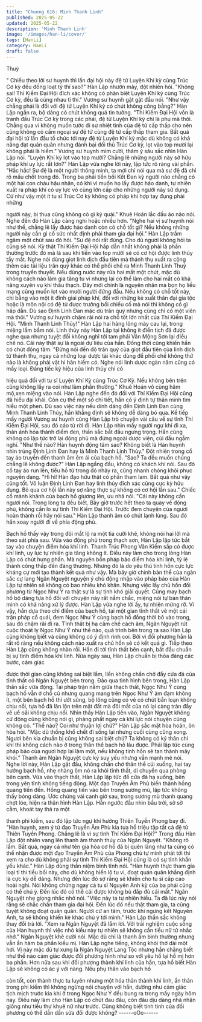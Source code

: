 ```yaml
---
title: "Chương 616: Minh Thanh Linh"
published: 2025-05-22
updated: 2025-05-22
description: 'Minh Thanh Linh'
image: '/images/han-li/cover/'
tags: [HanLi]
category: HanLi
draft: false
---
```


Thuỷ

" Chiếu theo lời sư huynh thì lần đại hội này đệ tử Luyện Khí kỳ
cùng Trúc Cơ kỳ đều đồng loạt tỷ thí sao?" Hàn Lập nhướn mày,
đột nhiên hỏi.
"Không sai! Thí Kiếm Đại Hội đích xác không có phân biệt Luyện
Khí kỳ cùng Trúc Cơ kỳ, đều là cùng nhau tỉ thí." Vương sư huynh
gật gật đầu nói.
"Như vậy chẳng phải là đối với đệ tử Luyện Khí kỳ có chút không
công bằng?" Hàn Lập ngẩn ra, bộ dáng có chút không quá tin
tưởng.
"Thí Kiếm Đại Hội vốn là tranh đấu Trúc Cơ kỳ trong các phái, đệ
tử Luyện Khí kỳ chỉ là phụ mà thôi. Chẳng qua vì không muốn
tước đi sự nhiệt tình của đệ tử cấp thấp cho nên cũng không có
cấm ngoại sự đệ tử cùng đệ tử cấp thấp tham gia. Bất quá đại hội
từ lần đầu tổ chức tới nay đệ tử Luyện Khí kỳ mặc dù không có
khả năng đạt quán quân nhưng đánh bại đối thủ Trúc Cơ kỳ, lọt
vào top mười lại không phải là hiếm." Vương sư huynh mỉm cười,
thâm ý sâu sắc nhìn Hàn Lập nói.
"Luyện Khí kỳ lọt vào top mười? Chẳng lẽ những người này sở
hữu pháp khí uy lực rất lớn?" Hàn Lập vừa nghe lời này, lập tức rõ
ràng vài phần.
"Hắc hắc! Sư đệ là một người thông minh, ta mới chỉ nói qua mà
sư đệ đã chỉ rõ mấu chốt trong đó. Trong ba phái tiền bối Kết Đan
kỳ người nào chẳng có một hai con cháu hậu nhân, có khi vì
muốn họ lấy được hảo danh, tự nhiên xuất ra pháp khí có uy lực
vô cùng lớn cấp cho những người này sử dụng. Cứ như vậy một ít
tu sĩ Trúc Cơ kỳ không có pháp khí hợp tay đụng phải những

người này, bị thua cũng không có gì kỳ quái." Khuê Hoán lắc đầu
ảo não nói.
Nghe đến đó Hàn Lập càng nghi hoặc nhiều hơn.
"Nghe hai vị sư huynh nói như thế, chẳng lẽ lấy được hảo danh
còn có chỗ tốt gì? Nếu không những người này cần gì cố sức nhất
định phải tham gia đại hội." Hàn Lập trầm ngâm một chút sau đó
hỏi.
"Sư đệ nói rất đúng. Cho dù ngươi không hỏi ta cũng sẽ nói. Kỳ
thật Thí Kiếm Đại Hội hấp dẫn nhất không phải là phần thưởng
trước đó mà là sau khi tiến vào top mười sẽ có cơ hội được linh
thủy tẩy mắt. Nghe nói dùng giọt linh dịch đầu tiên mà thánh thụ
xuất ra cộng thêm các tài liệu trân quý khác có thể phối chế ra
Minh Thanh Linh Thuỷ trong truyền thuyết. Nếu dùng nước này
rửa hai mắt một chút, mặc dù không cách nào làm gia tăng tu vi
nhưng lại có thể làm cho hai mắt có khả năng xuyên vụ khí thấu
thạch. Đây mới chính là nguyên nhân mà bọn họ liều mạng cũng
muốn lọt vào mười người đứng đầu. Nếu không có chỗ tốt này, chỉ
bằng vào một ít đỉnh giai pháp khí, đối với những kẻ xuất thân đại
gia tộc hoặc là môn nội có đệ tử được trưởng bối chiếu cố mà nói
thì không có gì hấp dẫn. Dù sao Định Linh Đan mặc dù trân quý
nhưng cũng chỉ có một viên mà thôi." Vương sư huynh chậm rãi
nói ra chỗ tốt lớn nhất của Thí Kiếm Đại Hội.
"Minh Thanh Linh Thủy!" Hàn Lập hai hàng lông mày cau lại,
trong miệng lẩm bẩm nói.
Linh thủy này Hàn Lập tại không ít điển tịch đã được nghe qua
nhưng tuyệt đối không nghĩ tới tam phái Vân Mộng Sơn lại điều
chế nó.
Cái này thật sự là ngoài dự liệu của hắn. Đồng thời cũng khiến
hắn có chút động tâm.
"Đừng nói đến độ trân quý của giọt đầu tiên của linh dịch từ thánh
thụ, ngay cả những loại dược tài khác dùng để phối chế không
thứ nào là không phải vật hi hãn hiếm có. Nghe nói linh dược
ngàn năm cũng có mấy loại. Đáng tiếc kỳ hiệu của linh thủy chỉ có

hiệu quả đối với tu sĩ Luyện Khí Kỳ cùng Trúc Cơ Kỳ. Nếu không
bên trên cũng không lấy ra coi như làm phần thưởng." Khuê Hoán
vô cùng hâm mộ,xen miệng vào nói.
Hàn Lập nghe đến đó đối với Thí Kiếm Đại Hội cũng đã hiểu đại
khái. Còn cụ thể một số chi tiết, hắn có ý định tự thân mình tìm
hiểu một phen.
Dù sao việc này nếu dính dáng đến Định Linh Đan cùng Minh
Thanh Linh Thủy, hắn khẳng định sẽ không dễ dàng bỏ qua.
Kế tiếp mấy người Vương sư huynh cùng Hàn Lập trò chuyện vài
câu về sự tình Thí Kiếm Đại Hội, sau đó cáo từ rời đi.
Hàn Lập nhìn mấy người ngự khí đi xa, thân ảnh hóa thành điểm
đen, thần sắc bắt đầu ngưng trọng. Hắn cũng không có lập tức
trở lại động phủ mà đứng ngoài dược viên, cúi đầu ngẫm nghĩ.
"Như thế nào? Hàn huynh động tâm sao? Không biết là Hàn
huynh nhìn trúng Định Linh Đan hay là Minh Thanh Linh Thủy."
Đột nhiên trong cổ tay áo truyền đến thanh âm êm ái của bạch hồ.
"Sao? Ta đều muốn chúng chẳng lẽ không được?" Hàn Lập
ngẩng đầu, không có khách khí nói.
Sau đó cổ tay áo run lên, tiểu hồ từ trong đó nhảy ra, cũng nhanh
chóng khôi phục nguyên dạng.
"Hì hì! Hàn đạo hữu thật có phần tham lam. Bất quá như vậy cũng
tốt. Vô luận Định Linh Đan hay linh thủy đích xác cũng cực kỳ hữu
dụng. Bỏ qua cơ hội lần này sợ rằng thực sự không có cơ hội lần
sau." Chiếc cổ mảnh khảnh của bạch hồ giương lên, ưu nhã nói.
"Cái này không cần ngươi nói. Trong lòng ta đều biết. Bây giờ
trước hết theo ta quay về động phủ, không cần lo sự tình Thí
Kiếm Đại Hội. Trước đem chuyện của ngươi hoàn thành rồi hãy
nói sau." Hàn Lập thanh âm có chút lạnh lùng.
Sau đó hắn xoay người đi về phía động phủ.

Bạch hồ thấy vậy trong đôi mắt lộ ra một tia cười khẽ, không nói
hai lời mà theo sát phía sau.
Vừa vào động phủ trong thạch sơn, Hàn Lập lập tức bắt tay vào
chuyện điểm hóa khí linh.
Thanh Trúc Phong Vân Kiếm sắp có được khí linh, uy lực tự
nhiên gia tăng không ít. Điều này làm cho trong lòng Hàn Lập có
chút hưng phấn.
Mà nguyên bổn pháp bảo điểm hóa khí linh, tỷ lệ thành công thấp
đến đáng thương. Nhưng đó là do yêu thú tinh hồn cực lực kháng
cự mới tạo thành kết quả như vậy. Mà bây giờ chính bản thể của
ngân sắc cự lang Ngân Nguyệt nguyện ý chủ động nhập vào
pháp bảo của Hàn Lập tự nhiên sẽ không có bao nhiêu khó khăn.
Nhưng việc lấy chủ hồn đối phương từ Ngọc Như Ý ra thật sự là
sự tình khó giải quyết. Cũng may bạch hồ bộ dáng tựa hồ đối với
chuyện này rất nắm chắc, miệng nói tự bản thân mình có khả
năng xử lý được.
Hàn Lập vừa nghe lời ấy, tự nhiên mừng rỡ.
Vì vậy, hắn dựa theo chỉ điểm của bạch hồ, tại một gian tĩnh thất
vẽ một cái trận pháp cổ quái, đem Ngọc Như Ý cùng bạch hồ
đồng thời bỏ vào trong, sau đó chậm rãi đi ra.
Tĩnh thất bị hạ cấm chế cách âm, Ngân Nguyệt rút cuộc thoát ly
Ngọc Như Ý như thế nào, quá trình bên trong ra sao Hàn Lập
cũng không biết và cũng không có ý định rình coi.
Bởi vì đối phương hẳn là rất rõ ràng nếu không cách nào xuất ra
chủ hồn sẽ có kết quả gì.
Tiếp theo Hàn Lập cũng không nhàn rỗi.
Hắn đi tới tĩnh thất bên cạnh, bắt đầu chuẩn bị sự tình điểm hóa
khí linh.
Nửa ngày sau, Hàn Lập chuẩn bị thỏa đáng các bước, cảm giác

được thời gian cũng không sai biệt lắm, liền không chần chờ đẩy
cửa đá của tĩnh thất có Ngân Nguyệt bên trong.
Đảo qua tình hình bên trong, Hàn Lập thần sắc vừa động.
Tại pháp trận nằm giữa thạch thất, Ngọc Như Ý cùng bạch hồ vẫn
ở chỗ cũ nhưng quang mang trên Ngọc Như Ý ảm đạm không ít,
một bên bạch hồ thì ướt sũng, bộ lông cũng có vẻ có chút bẩn
loạn không chịu nổi, tựa hồ đã lăn lộn trên mặt đất mà đôi mắt
của nó lại càng tràn đầy vẻ uể oải không chịu nổi.
Nhìn thấy Hàn Lập tiến vào, Ngân Nguyệt không cử động cũng
không nói gì, phảng phất ngay cả khí lực nói chuyện cũng không
có.
"Thế nào? Coi như thuận lợi chứ?" Hàn Lập sắc mặt hòa hoãn, ôn
hòa hỏi.
"Mặc dù thống khổ chết đi sống lại nhưng cuối cùng cũng xong.
Ngươi bên kia chuẩn bị cũng không sai biệt chứ? Ta không có ký
thân chi khí thì không cách nào ở trong thân thể bạch hồ lâu
được. Phải lập tức cùng pháp bảo của ngươi hợp lại làm một, nếu
không tinh hồn sẽ tan thành mây khói." Thanh âm Ngân Nguyệt
cực kỳ suy yếu nhưng vẫn mạnh mẽ nói.
Nghe lời này, Hàn Lập gật đầu, không chần chờ thân thể cúi
xuống, hai tay hướng bạch hồ, nhẹ nhàng ôm nó ra khỏi tĩnh thất,
di chuyển qua phòng bên cạnh.
Vừa vào thạch thất, Hàn Lập lập tức để cửa đá hạ xuống, bên
trong yên tĩnh không tiếng động.
Một đạo Truyền Âm Phù biến thành hồng quang tiến đến. Hồng
quang tiến vào bên trong sương mù, lập tức không thấy bóng
dáng.
Ước chừng vài canh giờ sau, trong sương mù thanh quang chợt
lóe, hiện ra thân hình Hàn Lập.
Hắn ngước đầu nhìn bầu trời, sờ sờ cằm, khoát tay thả ra một

thanh phi kiếm, sau đó lập tức ngự khí hướng Thiên Tuyền Phong
bay đi.
"Hàn huynh, xem ý tứ đạo Truyền Âm Phù kia tựa hồ triệu tập tất
cả đệ tử Thiên Tuyền Phong. Chẳng lẽ là vì sự tình Thí Kiếm Đại
Hội?" Trong đầu Hàn Lập đột nhiên vang lên thanh âm thanh thúy
của Ngân Nguyệt.
"Không rõ lắm. Bất quá, ngay cả như tên gia hỏa cơ hồ đã bị quên
lãng như ta cũng có thể nhận được một đạo Truyền Âm Phù của
Phong chủ tự mình phát tới thì xem ra cho dù không phải sự tình
Thí Kiếm Đại Hội cũng là có sự tình khẩn yếu khác." Hàn Lập
dùng thần niệm bình tĩnh nói.
"Hàn huynh thực tham gia loại tỉ thí tiểu bối này, cho dù không
hiển lộ tu vi, đoạt quán quân khẳng định là cực kỳ dễ dàng.
Nhưng đến lúc đó sợ rằng sẽ khiến cho tu sĩ cấp cao hoài nghi.
Nói không chừng ngay cả tu sĩ Nguyên Anh kỳ của ba phái cũng
có thể chú ý. Đến lúc đó có thể cái được không bù đắp đủ cái
mất." Ngân Nguyệt nhẹ giọng nhắc nhở nói.
"Việc này ta tự nhiên hiểu. Ta đã lúc này nói rằng sẽ chắc chắn
tham gia đại hội. Đến lúc đó nếu thật tham gia, ta cũng tuyệt
không đoạt quán quân. Ngươi cứ an tâm, trước khi ngưng kết
Nguyên Anh, ta sẽ không khiến kẻ khác chú ý tới mình." Hàn Lập
thần sắc không thay đổi trả lời.
"Xem ra Ngân Nguyệt đã lắm lời. Với trải nghiệm cuộc sống của
Hàn huynh thì việc nhỏ kiểu này tự nhiên sẽ không cần tiểu nữ tử
nhắc nhở." Ngân Nguyệt khẽ cười nói. Mặc dù chỉ là thanh âm
bình thường nhưng vẫn ẩn hàm ba phần kiều mị.
Hàn Lập nghe tiếng, không khỏi thở dài một hơi.
Vị này mặc dù tự xưng là Ngân Nguyệt Lang Tộc nhưng hắn
chẳng biết như thế nào cảm giác được đối phương hình như so
với yêu hồ lại hồ mị hơn ba phần.
Hơn nữa sau khi đối phương thành khí linh của hắn, tựa hồ biết
Hàn Lập sẽ không có ác ý với nàng. Nếu phụ thân vào bạch hồ

còn tốt, còn thành thực tu luyên nhưng một hóa thân thành khí
linh, ẩn thân trong phi kiếm thì không ngừng nói chuyện với hắn,
dường như cảm giác tịch mịch trước kia khi ở trong Ngọc Như Ý
đều bung ra trong mấy ngày hôm nay.
Điều này làm cho Hàn Lập có chút đau đầu, còn đâu dịu dàng nhã
nhặn giống như tiểu thư khuê nữ như trước.
Cũng không biết tính tình của đối phương có thể dần dần sửa đổi
được không?
------oOo------
